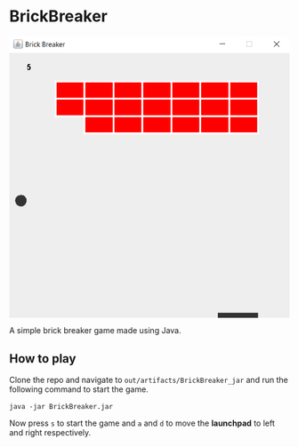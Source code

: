 # BrickBreaker

<img align=center src="output.png">

<p>A simple brick breaker game made using Java.</p>

## How to play
Clone the repo and navigate to `out/artifacts/BrickBreaker_jar` and run the following command to start the game.
```
java -jar BrickBreaker.jar
```
Now press `s` to start the game and `a` and `d` to move the **launchpad** to left and right respectively.